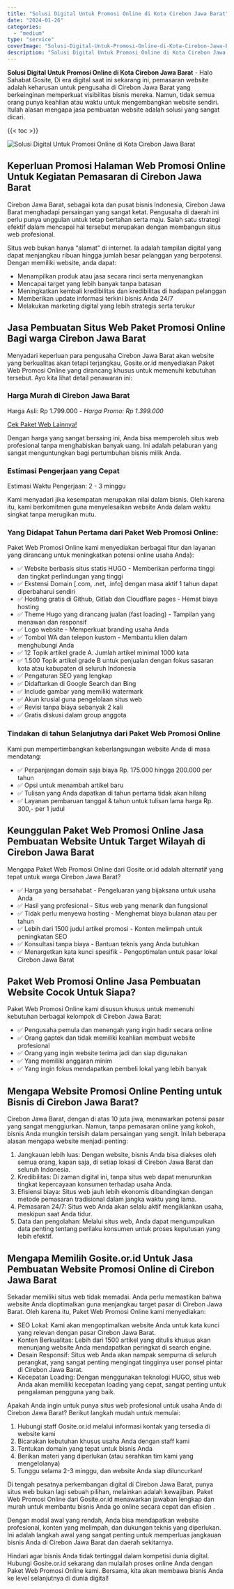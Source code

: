```yaml
---
title: "Solusi Digital Untuk Promosi Online di Kota Cirebon Jawa Barat"
date: "2024-01-26"
categories: 
  - "medium"
type: "service"
coverImage: "Solusi-Digital-Untuk-Promosi-Online-di-Kota-Cirebon-Jawa-Barat.png"
description: "Solusi Digital Untuk Promosi Online di Kota Cirebon Jawa Barat. Hindari agar bisnis Anda tidak tertinggal dalam kompetisi dunia digital. Hubungi Gosite.or.id..."
---
```


**Solusi Digital Untuk Promosi Online di Kota Cirebon Jawa Barat** - Halo Sahabat Gosite, Di era digital saat ini sekarang ini, pemasaran website adalah keharusan untuk pengusaha di Cirebon Jawa Barat yang berkeinginan memperkuat visibilitas bisnis mereka. Namun, tidak semua orang punya keahlian atau waktu untuk mengembangkan website sendiri. Itulah alasan mengapa jasa pembuatan website adalah solusi yang sangat dicari.

{{< toc >}}

![Solusi Digital Untuk Promosi Online di Kota Cirebon Jawa Barat](/images/medium/Solusi-Digital-Untuk-Promosi-Online-di-Kota-Cirebon-Jawa-Barat.png)

## Keperluan Promosi Halaman Web Promosi Online Untuk Kegiatan Pemasaran di Cirebon Jawa Barat

Cirebon Jawa Barat, sebagai kota dan pusat bisnis Indonesia, Cirebon Jawa Barat menghadapi persaingan yang sangat ketat. Pengusaha di daerah ini perlu punya unggulan untuk tetap bertahan serta maju. Salah satu strategi efektif dalam mencapai hal tersebut merupakan dengan membangun situs web profesional.

Situs web bukan hanya “alamat” di internet. Ia adalah tampilan digital yang dapat menjangkau ribuan hingga jumlah besar pelanggan yang berpotensi. Dengan memiliki website, anda dapat:

- Menampilkan produk atau jasa secara rinci serta menyenangkan
- Mencapai target yang lebih banyak tanpa batasan
- Meningkatkan kembali kredibilitas dan kredibilitas di hadapan pelanggan
- Memberikan update informasi terkini bisnis Anda 24/7
- Melakukan marketing digital yang lebih strategis serta terukur

## Jasa Pembuatan Situs Web Paket Promosi Online Bagi warga Cirebon Jawa Barat

Menyadari keperluan para pengusaha Cirebon Jawa Barat akan website yang berkualitas akan tetapi terjangkau, Gosite.or.id menyediakan Paket Web Promosi Online yang dirancang khusus untuk memenuhi kebutuhan tersebut. Ayo kita lihat detail penawaran ini:

### Harga Murah di Cirebon Jawa Barat

<a class="cta-button">Harga Asli: Rp 1.799.000 - <em>Harga Promo: Rp 1.399.000</em></a>

<a href="/jasa-web/" class="cta-button">Cek Paket Web Lainnya!</a>

Dengan harga yang sangat bersaing ini, Anda bisa memperoleh situs web profesional tanpa menghabiskan banyak uang. Ini adalah pelaburan yang sangat menguntungkan bagi pertumbuhan bisnis milik Anda.

### Estimasi Pengerjaan yang Cepat

Estimasi Waktu Pengerjaan: 2 - 3 minggu

Kami menyadari jika kesempatan merupakan nilai dalam bisnis. Oleh karena itu, kami berkomitmen guna menyelesaikan website Anda dalam waktu singkat tanpa merugikan mutu.

### Yang Didapat Tahun Pertama dari Paket Web Promosi Online:

Paket Web Promosi Online kami menyediakan berbagai fitur dan layanan yang dirancang untuk meningkatkan potensi online usaha Anda}:

- ✅ Website berbasis situs statis HUGO - Memberikan performa tinggi dan tingkat perlindungan yang tinggi
- ✅ Ekstensi Domain \[.com, .net, .info\] dengan masa aktif 1 tahun dapat diperbaharui sendiri
- ✅ Hosting gratis di Github, Gitlab dan Cloudflare pages - Hemat biaya hosting
- ✅ Theme Hugo yang dirancang jualan (fast loading) - Tampilan yang menawan dan responsif
- ✅ Logo website - Memperkuat branding usaha Anda
- ✅ Tombol WA dan telepon kustom - Membantu klien dalam menghubungi Anda
- ✅ 12 Topik artikel grade A. Jumlah artikel minimal 1000 kata
- ✅ 1.500 Topik artikel grade B untuk penjualan dengan fokus sasaran kota atau kabupaten di seluruh Indonesia
- ✅ Pengaturan SEO yang lengkap
- ✅ Didaftarkan di Google Search dan Bing
- ✅ Include gambar yang memiliki watermark
- ✅ Akun krusial guna pengelolaan situs web
- ✅ Revisi tanpa biaya sebanyak 2 kali
- ✅ Gratis diskusi dalam group anggota

### Tindakan di tahun Selanjutnya dari Paket Web Promosi Online

Kami pun mempertimbangkan keberlangsungan website Anda di masa mendatang:

- ✅ Perpanjangan domain saja biaya Rp. 175.000 hingga 200.000 per tahun
- ✅ Opsi untuk menambah artikel baru
- ✅ Tulisan yang Anda dapatkan di tahun pertama tidak akan hilang
- ✅ Layanan pembaruan tanggal & tahun untuk tulisan lama harga Rp. 300,- per 1 judul

## Keunggulan Paket Web Promosi Online Jasa Pembuatan Website Untuk Target Wilayah di Cirebon Jawa Barat

Mengapa Paket Web Promosi Online dari Gosite.or.id adalah alternatif yang tepat untuk warga Cirebon Jawa Barat?

- ✅ Harga yang bersahabat - Pengeluaran yang bijaksana untuk usaha Anda
- ✅ Hasil yang profesional - Situs web yang menarik dan fungsional
- ✅ Tidak perlu menyewa hosting - Menghemat biaya bulanan atau per tahun
- ✅ Lebih dari 1500 judul artikel promosi - Konten melimpah untuk peningkatan SEO
- ✅ Konsultasi tanpa biaya - Bantuan teknis yang Anda butuhkan
- ✅ Menargetkan kata kunci spesifik - Pengoptimalan untuk pasar lokal Cirebon Jawa Barat

## Paket Web Promosi Online Jasa Pembuatan Website Cocok Untuk Siapa?

Paket Web Promosi Online kami disusun khusus untuk memenuhi kebutuhan berbagai kelompok di Cirebon Jawa Barat:

- ✅ Pengusaha pemula dan menengah yang ingin hadir secara online
- ✅ Orang gaptek dan tidak memiliki keahlian membuat website profesional
- ✅ Orang yang ingin website terima jadi dan siap digunakan
- ✅ Yang memiliki anggaran minim
- ✅ Yang ingin fokus mendapatkan pembeli lokal yang lebih banyak

## Mengapa Website Promosi Online Penting untuk Bisnis di Cirebon Jawa Barat?

Cirebon Jawa Barat, dengan di atas 10 juta jiwa, menawarkan potensi pasar yang sangat menggiurkan. Namun, tanpa pemasaran online yang kokoh, bisnis Anda mungkin tersisih dalam persaingan yang sengit. Inilah beberapa alasan mengapa website menjadi penting:

1. Jangkauan lebih luas: Dengan website, bisnis Anda bisa diakses oleh semua orang, kapan saja, di setiap lokasi di Cirebon Jawa Barat dan seluruh Indonesia.
2. Kredibilitas: Di zaman digital ini, tanpa situs web dapat menurunkan tingkat kepercayaan konsumen terhadap usaha Anda.
3. Efisiensi biaya: Situs web jauh lebih ekonomis dibandingkan dengan metode pemasaran tradisional dalam jangka waktu yang lama.
4. Pemasaran 24/7: Situs web Anda akan selalu aktif mengiklankan usaha, meskipun saat Anda tidur.
5. Data dan pengolahan: Melalui situs web, Anda dapat mengumpulkan data penting tentang perilaku konsumen untuk proses keputusan yang lebih efektif.

## Mengapa Memilih Gosite.or.id Untuk Jasa Pembuatan Website Promosi Online di Cirebon Jawa Barat

Sekadar memiliki situs web tidak memadai. Anda perlu memastikan bahwa website Anda dioptimalkan guna menjangkau target pasar di Cirebon Jawa Barat. Oleh karena itu, Paket Web Promosi Online kami menyediakan:

- SEO Lokal: Kami akan mengoptimalkan website Anda untuk kata kunci yang relevan dengan pasar Cirebon Jawa Barat.
- Konten Berkualitas: Lebih dari 1500 artikel yang ditulis khusus akan menunjang website Anda mendapatkan peringkat di search engine.
- Desain Responsif: Situs web Anda akan nampak sempurna di seluruh perangkat, yang sangat penting mengingat tingginya user ponsel pintar di Cirebon Jawa Barat.
- Kecepatan Loading: Dengan menggunakan teknologi HUGO, situs web Anda akan memiliki kecepatan loading yang cepat, sangat penting untuk pengalaman pengguna yang baik.

Apakah Anda ingin untuk punya situs web profesional untuk usaha Anda di Cirebon Jawa Barat? Berikut langkah mudah untuk memulai:

1. Hubungi staff Gosite.or.id melalui informasi kontak yang tersedia di website kami
2. Bicarakan kebutuhan khusus usaha Anda dengan staff kami
3. Tentukan domain yang tepat untuk bisnis Anda
4. Berikan materi yang diperlukan (atau serahkan tim kami yang mengelolanya)
5. Tunggu selama 2-3 minggu, dan website Anda siap diluncurkan!

Di tengah pesatnya perkembangan digital di Cirebon Jawa Barat, punya situs web bukan lagi sebuah pilihan, melainkan adalah kewajiban. Paket Web Promosi Online dari Gosite.or.id menawarkan jawaban lengkap dan murah untuk membantu bisnis Anda go online secara cepat dan efisien .

Dengan modal awal yang rendah, Anda bisa mendapatkan website profesional, konten yang melimpah, dan dukungan teknis yang diperlukan. Ini adalah langkah awal yang sangat penting untuk memperluas jangkauan bisnis Anda di Cirebon Jawa Barat dan daerah sekitarnya.

Hindari agar bisnis Anda tidak tertinggal dalam kompetisi dunia digital. Hubungi Gosite.or.id sekarang dan mulailah proses online Anda dengan Paket Web Promosi Online kami. Bersama, kita akan membawa bisnis Anda ke level selanjutnya di dunia digital!